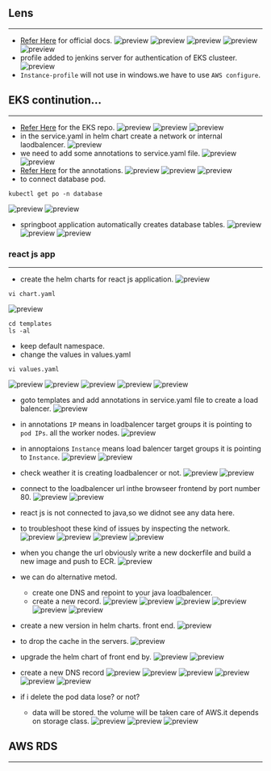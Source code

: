 ## Lens
-------------------------------------------------------------------------
* [Refer Here](https://k8slens.dev/) for official docs.
![preview](./images/jin38.png)
![preview](./images/jin39.png)
![preview](./images/jin40.png)
![preview](./images/jin41.png)
![preview](./images/jin42.png)
* profile added to jenkins server for authentication of EKS clusteer.
![preview](./images/jin43.png)
* `Instance-profile` will not use in windows.we have to use `AWS configure`.

## EKS continution...
------------------------------------------------------------------------------------
* [Refer Here](https://github.com/orgs/Talent-devops18/repositories) for the EKS repo.
![preview](./images/jin44.png)
![preview](./images/jin45.png)
![preview](./images/jin46.png)
* in the service.yaml in helm chart create a network or internal laodbalencer.
![preview](./images/jin47.png)
* we need to add some annotations to service.yaml file.
![preview](./images/jin48.png)
![preview](./images/jin49.png)
* [Refer Here](https://kubernetes-sigs.github.io/aws-load-balancer-controller/v2.2/guide/service/nlb/) for the annotations.
![preview](./images/jin50.png)
![preview](./images/jin51.png)
![preview](./images/jin52.png)
* to connect database pod.
```
kubectl get po -n database
```
![preview](./images/jin53.png)
![preview](./images/jin54.png)
* springboot application automatically creates database tables.
![preview](./images/jin55.png)
![preview](./images/jin56.png)
![preview](./images/jin57.png)

### react js app
--------------------------------------------------------------------
* create the helm charts for react js application.
![preview](./images/jin58.png)
```
vi chart.yaml
```
![preview](./images/jin59.png)
```
cd templates
ls -al
```
* keep default namespace.
* change the values in values.yaml
```
vi values.yaml
```
![preview](./images/jin60.png)
![preview](./images/jin61.png)
![preview](./images/jin62.png)
![preview](./images/jin63.png)
![preview](./images/jin64.png)
* goto templates and add annotations in service.yaml file to create a load balencer.
![preview](./images/jin65.png)
* in annotations `IP` means in loadbalencer target groups it is pointing to `pod IPs`. all the worker nodes.
![preview](./images/jin66.png)
* in annoptaions `Instance` means load balencer target groups it is pointing to `Instance`.
![preview](./images/jin69.png)
![preview](./images/jin67.png)
* check weather it is creating loadbalencer or not.
![preview](./images/jin68.png)
![preview](./images/jin70.png)

* connect to the loadbalencer url inthe browseer frontend by port number 80.
![preview](./images/jin71.png)
![preview](./images/jin72.png)
* react js is not connected to java,so we didnot see any data here.
* to troubleshoot these kind of issues by inspecting the network.
![preview](./images/jin73.png)
![preview](./images/jin74.png)
![preview](./images/jin75.png)
![preview](./images/jin76.png)
* when you change the url obviously write a new dockerfile and build a new image and push to ECR.
![preview](./images/jin77.png)
* we can do alternative metod.
   * create one DNS and repoint to your java loadbalencer.
   * create a new record.
  ![preview](./images/jin78.png)
  ![preview](./images/jin79.png)
  ![preview](./images/jin80.png)
  ![preview](./images/jin81.png)
  ![preview](./images/jin82.png)
  ![preview](./images/jin83.png)
* create a new version in helm charts. front end.
![preview](./images/jin84.png)
* to drop the cache in the servers.
![preview](./images/jin85.png)
* upgrade the helm chart of front end by.
  ![preview](./images/jin86.png)
  ![preview](./images/jin87.png)
* create a new DNS record 
![preview](./images/jin88.png)
![preview](./images/jin89.png)
![preview](./images/jin90.png)
![preview](./images/jin91.png)
![preview](./images/jin92.png)
![preview](./images/jin93.png)
* if i delete the pod data lose? or not?
   * data will be stored. the volume will be taken care of AWS.it depends on storage class.
![preview](./images/jin94.png)
![preview](./images/jin95.png)
![preview](./images/jin96.png)







## AWS RDS
-----------------------------------------------------------------------------------------

  

